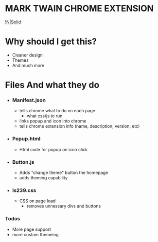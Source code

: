 # MARK TWAIN CHROME EXTENSION
[!N|Solid](http://is239.schoolwires.com/cms/lib/NY18000436/Centricity/Template/GlobalAssets/images///Logos/MT_Logo.png)
# Why should I get this?
  - Cleaner design
  - Themes
  - And much more

# Files And what they do
- ### Manifest.json
    - tells chrome what to do on each page
        - what css/js to run
    - links popup and icon into chrome
    - tells chrome extension info (name, description, version, etc)
- ### Popup.html
    - Html code for popup on icon click
- ### Button.js
  - Adds "change theme" button the homepage
  - adds theming capability
- ### Is239.css
    - CSS on page load
        - removes unnessary divs and buttons
### Todos
 - More page support
 - more custom themeing
